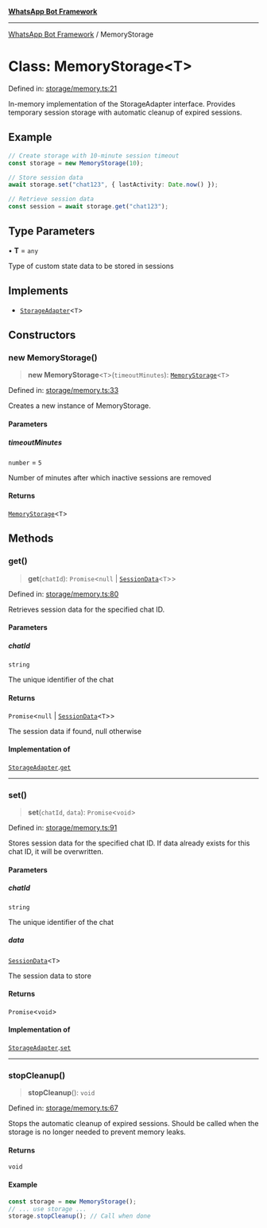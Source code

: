 [**WhatsApp Bot Framework**](../README.md)

***

[WhatsApp Bot Framework](../globals.md) / MemoryStorage

# Class: MemoryStorage\<T\>

Defined in: [storage/memory.ts:21](https://github.com/green-api/whatsapp-chatbot-js-v2/blob/3a291a116c693666e84c00cdfc7b1afd2795fe33/src/storage/memory.ts#L21)

In-memory implementation of the StorageAdapter interface.
Provides temporary session storage with automatic cleanup of expired sessions.

## Example

```typescript
// Create storage with 10-minute session timeout
const storage = new MemoryStorage(10);

// Store session data
await storage.set("chat123", { lastActivity: Date.now() });

// Retrieve session data
const session = await storage.get("chat123");
```

## Type Parameters

• **T** = `any`

Type of custom state data to be stored in sessions

## Implements

- [`StorageAdapter`](../interfaces/StorageAdapter.md)\<`T`\>

## Constructors

### new MemoryStorage()

> **new MemoryStorage**\<`T`\>(`timeoutMinutes`): [`MemoryStorage`](MemoryStorage.md)\<`T`\>

Defined in: [storage/memory.ts:33](https://github.com/green-api/whatsapp-chatbot-js-v2/blob/3a291a116c693666e84c00cdfc7b1afd2795fe33/src/storage/memory.ts#L33)

Creates a new instance of MemoryStorage.

#### Parameters

##### timeoutMinutes

`number` = `5`

Number of minutes after which inactive sessions are removed

#### Returns

[`MemoryStorage`](MemoryStorage.md)\<`T`\>

## Methods

### get()

> **get**(`chatId`): `Promise`\<`null` \| [`SessionData`](../interfaces/SessionData.md)\<`T`\>\>

Defined in: [storage/memory.ts:80](https://github.com/green-api/whatsapp-chatbot-js-v2/blob/3a291a116c693666e84c00cdfc7b1afd2795fe33/src/storage/memory.ts#L80)

Retrieves session data for the specified chat ID.

#### Parameters

##### chatId

`string`

The unique identifier of the chat

#### Returns

`Promise`\<`null` \| [`SessionData`](../interfaces/SessionData.md)\<`T`\>\>

The session data if found, null otherwise

#### Implementation of

[`StorageAdapter`](../interfaces/StorageAdapter.md).[`get`](../interfaces/StorageAdapter.md#get)

***

### set()

> **set**(`chatId`, `data`): `Promise`\<`void`\>

Defined in: [storage/memory.ts:91](https://github.com/green-api/whatsapp-chatbot-js-v2/blob/3a291a116c693666e84c00cdfc7b1afd2795fe33/src/storage/memory.ts#L91)

Stores session data for the specified chat ID.
If data already exists for this chat ID, it will be overwritten.

#### Parameters

##### chatId

`string`

The unique identifier of the chat

##### data

[`SessionData`](../interfaces/SessionData.md)\<`T`\>

The session data to store

#### Returns

`Promise`\<`void`\>

#### Implementation of

[`StorageAdapter`](../interfaces/StorageAdapter.md).[`set`](../interfaces/StorageAdapter.md#set)

***

### stopCleanup()

> **stopCleanup**(): `void`

Defined in: [storage/memory.ts:67](https://github.com/green-api/whatsapp-chatbot-js-v2/blob/3a291a116c693666e84c00cdfc7b1afd2795fe33/src/storage/memory.ts#L67)

Stops the automatic cleanup of expired sessions.
Should be called when the storage is no longer needed to prevent memory leaks.

#### Returns

`void`

#### Example

```typescript
const storage = new MemoryStorage();
// ... use storage ...
storage.stopCleanup(); // Call when done
```
